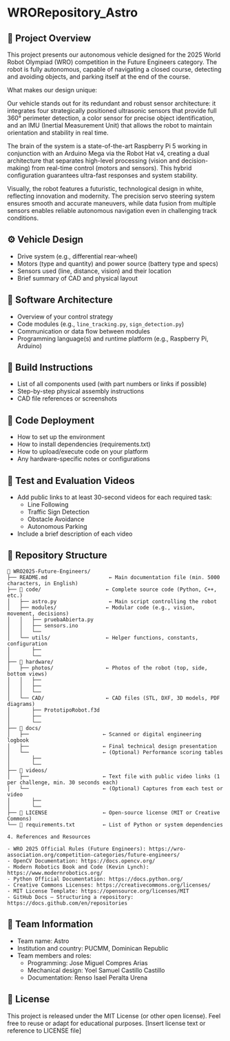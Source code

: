# WRORepository_Astro
## 🚗 Project Overview
This project presents our autonomous vehicle designed for the 2025 World Robot Olympiad (WRO) competition in the Future Engineers category. The robot is fully autonomous, capable of navigating a closed course, detecting and avoiding objects, and parking itself at the end of the course. 

What makes our design unique:

Our vehicle stands out for its redundant and robust sensor architecture: it integrates four strategically positioned ultrasonic sensors that provide full 360° perimeter detection, a color sensor for precise object identification, and an IMU (Inertial Measurement Unit) that allows the robot to maintain orientation and stability in real time.

The brain of the system is a state-of-the-art Raspberry Pi 5 working in conjunction with an Arduino Mega via the Robot Hat v4, creating a dual architecture that separates high-level processing (vision and decision-making) from real-time control (motors and sensors). This hybrid configuration guarantees ultra-fast responses and system stability.

Visually, the robot features a futuristic, technological design in white, reflecting innovation and modernity. The precision servo steering system ensures smooth and accurate maneuvers, while data fusion from multiple sensors enables reliable autonomous navigation even in challenging track conditions.
## ⚙️ Vehicle Design
- Drive system (e.g., differential rear-wheel)
- Motors (type and quantity) and power source (battery type and specs)
- Sensors used (line, distance, vision) and their location
- Brief summary of CAD and physical layout
## 🧠 Software Architecture
- Overview of your control strategy
- Code modules (e.g., `line_tracking.py`, `sign_detection.py`)
- Communication or data flow between modules
- Programming language(s) and runtime platform (e.g., Raspberry Pi, Arduino)
## 🔧 Build Instructions
- List of all components used (with part numbers or links if possible)
- Step-by-step physical assembly instructions
- CAD file references or screenshots
## 💾 Code Deployment
- How to set up the environment
- How to install dependencies (requirements.txt)
- How to upload/execute code on your platform
- Any hardware-specific notes or configurations
## 🎥 Test and Evaluation Videos
- Add public links to at least 30-second videos for each required task:
  - Line Following
  - Traffic Sign Detection
  - Obstacle Avoidance
  - Autonomous Parking
- Include a brief description of each video
## 📁 Repository Structure
```text
📂 WRO2025-Future-Engineers/
├── README.md                    ← Main documentation file (min. 5000 characters, in English)
├── 📂 code/                     ← Complete source code (Python, C++, etc.)
│   ├── astro.py                 ← Main script controlling the robot
│   ├── modules/                ← Modular code (e.g., vision, movement, decisions)
│   │   ├── pruebaAbierta.py 
│   │   ├── sensors.ino
│   │   └── 
│   └── utils/                  ← Helper functions, constants, configuration
│       ├── 
│       └── 
├── 📂 hardware/
│   ├── photos/                 ← Photos of the robot (top, side, bottom views)
│   │   ├── 
│   │   ├── 
│   │   └── 
│   └── CAD/                    ← CAD files (STL, DXF, 3D models, PDF diagrams)
│       ├── PrototipoRobot.f3d
│       ├── 
│       └── 
├── 📂 docs/
│   ├──                        ← Scanned or digital engineering logbook
│   ├──                        ← Final technical design presentation
│   └──                        ← (Optional) Performance scoring tables
│       ├── 
│       └── 
├── 📂 videos/
│   ├──                        ← Text file with public video links (1 per challenge, min. 30 seconds each)
│   └──                        ← (Optional) Captures from each test or video
│       ├── 
│       └── 
├── 📄 LICENSE                  ← Open-source license (MIT or Creative Commons)
└── 📄 requirements.txt         ← List of Python or system dependencies

4. References and Resources

- WRO 2025 Official Rules (Future Engineers): https://wro-association.org/competition-categories/future-engineers/
- OpenCV Documentation: https://docs.opencv.org/
- Modern Robotics Book and Code (Kevin Lynch): https://www.modernrobotics.org/
- Python Official Documentation: https://docs.python.org/
- Creative Commons Licenses: https://creativecommons.org/licenses/
- MIT License Template: https://opensource.org/licenses/MIT
- GitHub Docs – Structuring a repository: https://docs.github.com/en/repositories
```
## 👥 Team Information
- Team name: Astro
- Institution and country: PUCMM, Dominican Republic
- Team members and roles:
  - Programming: Jose Miguel Compres Arias
  - Mechanical design: Yoel Samuel Castillo Castillo
  - Documentation: Renso Isael Peralta Urena
## 📜 License
This project is released under the MIT License (or other open license).
Feel free to reuse or adapt for educational purposes.
[Insert license text or reference to LICENSE file]

